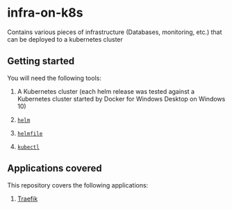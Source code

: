 # infra-on-k8s

Contains various pieces of infrastructure (Databases, monitoring, etc.) that can be deployed to a kubernetes cluster

## Getting started

You will need the following tools:

1. A Kubernetes cluster (each helm release was tested against a Kubernetes cluster started by Docker for Windows Desktop on Windows 10)

2. [`helm`](https://github.com/helm/helm/releases)

3. [`helmfile`](https://github.com/helmfile/helmfile/releases)

4. [`kubectl`](https://kubernetes.io/docs/tasks/tools/)

## Applications covered

This repository covers the following applications:

1. [Traefik](helmfile-releases/traefik)
